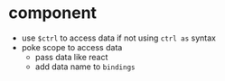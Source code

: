 # component

- use `$ctrl` to access data if not using `ctrl as` syntax
- poke scope to access data
  - pass data like react
  - add data name to `bindings`
